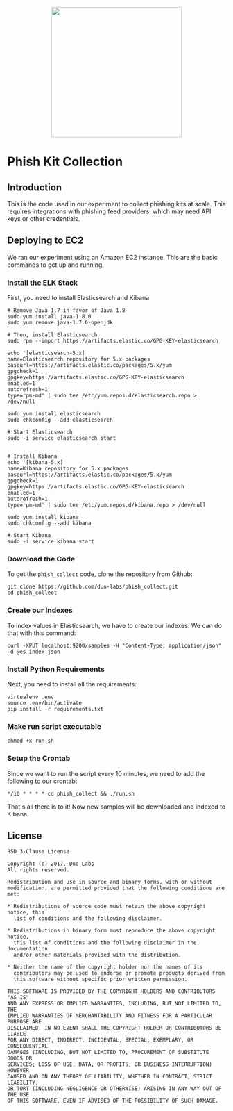 <p align="center"><a href="/docs/full_graph.min.svg"><img src="/docs/full_graph.min.svg" width="300" align="center"></a></p>

# Phish Kit Collection

## Introduction

This is the code used in our experiment to collect phishing kits at scale. This requires integrations with phishing feed providers, which may need API keys or other credentials.

## Deploying to EC2

We ran our experiment using an Amazon EC2 instance. This are the basic commands to get up and running.

### Install the ELK Stack

First, you need to install Elasticsearch and Kibana
```
# Remove Java 1.7 in favor of Java 1.8
sudo yum install java-1.8.0
sudo yum remove java-1.7.0-openjdk

# Then, install Elasticsearch
sudo rpm --import https://artifacts.elastic.co/GPG-KEY-elasticsearch

echo '[elasticsearch-5.x]
name=Elasticsearch repository for 5.x packages
baseurl=https://artifacts.elastic.co/packages/5.x/yum
gpgcheck=1
gpgkey=https://artifacts.elastic.co/GPG-KEY-elasticsearch
enabled=1
autorefresh=1
type=rpm-md' | sudo tee /etc/yum.repos.d/elasticsearch.repo > /dev/null

sudo yum install elasticsearch
sudo chkconfig --add elasticsearch

# Start Elasticsearch
sudo -i service elasticsearch start


# Install Kibana
echo '[kibana-5.x]
name=Kibana repository for 5.x packages
baseurl=https://artifacts.elastic.co/packages/5.x/yum
gpgcheck=1
gpgkey=https://artifacts.elastic.co/GPG-KEY-elasticsearch
enabled=1
autorefresh=1
type=rpm-md' | sudo tee /etc/yum.repos.d/kibana.repo > /dev/null

sudo yum install kibana
sudo chkconfig --add kibana

# Start Kibana
sudo -i service kibana start
```

### Download the Code

To get the `phish_collect` code, clone the repository from Github:

```
git clone https://github.com/duo-labs/phish_collect.git
cd phish_collect
```

### Create our Indexes

To index values in Elasticsearch, we have to create our indexes. We can do that with this command:

```
curl -XPUT localhost:9200/samples -H "Content-Type: application/json" -d @es_index.json
```

### Install Python Requirements

Next, you need to install all the requirements:

```
virtualenv .env
source .env/bin/activate
pip install -r requirements.txt
```

### Make run script executable

```
chmod +x run.sh
```

### Setup the Crontab

Since we want to run the script every 10 minutes, we need to add the following to our crontab:

```
*/10 * * * * cd phish_collect && ./run.sh
```

That's all there is to it! Now new samples will be downloaded and indexed to Kibana.

## License

```
BSD 3-Clause License

Copyright (c) 2017, Duo Labs
All rights reserved.

Redistribution and use in source and binary forms, with or without
modification, are permitted provided that the following conditions are met:

* Redistributions of source code must retain the above copyright notice, this
  list of conditions and the following disclaimer.

* Redistributions in binary form must reproduce the above copyright notice,
  this list of conditions and the following disclaimer in the documentation
  and/or other materials provided with the distribution.

* Neither the name of the copyright holder nor the names of its
  contributors may be used to endorse or promote products derived from
  this software without specific prior written permission.

THIS SOFTWARE IS PROVIDED BY THE COPYRIGHT HOLDERS AND CONTRIBUTORS "AS IS"
AND ANY EXPRESS OR IMPLIED WARRANTIES, INCLUDING, BUT NOT LIMITED TO, THE
IMPLIED WARRANTIES OF MERCHANTABILITY AND FITNESS FOR A PARTICULAR PURPOSE ARE
DISCLAIMED. IN NO EVENT SHALL THE COPYRIGHT HOLDER OR CONTRIBUTORS BE LIABLE
FOR ANY DIRECT, INDIRECT, INCIDENTAL, SPECIAL, EXEMPLARY, OR CONSEQUENTIAL
DAMAGES (INCLUDING, BUT NOT LIMITED TO, PROCUREMENT OF SUBSTITUTE GOODS OR
SERVICES; LOSS OF USE, DATA, OR PROFITS; OR BUSINESS INTERRUPTION) HOWEVER
CAUSED AND ON ANY THEORY OF LIABILITY, WHETHER IN CONTRACT, STRICT LIABILITY,
OR TORT (INCLUDING NEGLIGENCE OR OTHERWISE) ARISING IN ANY WAY OUT OF THE USE
OF THIS SOFTWARE, EVEN IF ADVISED OF THE POSSIBILITY OF SUCH DAMAGE.
```
